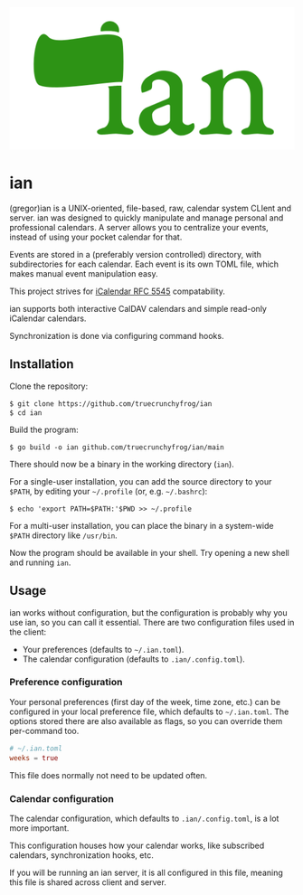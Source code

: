 ![ian logo](assets/logo-small.svg "ian")
# ian

(gregor)ian is a UNIX-oriented, file-based, raw, calendar system CLIent and server.
ian was designed to quickly manipulate and manage personal and professional calendars.
A server allows you to centralize your events, instead of using your pocket calendar for that.

Events are stored in a (preferably version controlled) directory, with subdirectories for each calendar.
Each event is its own TOML file, which makes manual event manipulation easy.

This project strives for [iCalendar RFC 5545](https://datatracker.ietf.org/doc/html/rfc5545) compatability.

ian supports both interactive CalDAV calendars and simple read-only iCalendar calendars.

Synchronization is done via configuring command hooks.

## Installation
Clone the repository:
```
$ git clone https://github.com/truecrunchyfrog/ian
$ cd ian
```
Build the program:
```
$ go build -o ian github.com/truecrunchyfrog/ian/main
```
There should now be a binary in the working directory (`ian`).

For a single-user installation, you can add the source directory to your `$PATH`, by editing your `~/.profile` (or, e.g. `~/.bashrc`):
```
$ echo 'export PATH=$PATH:'$PWD >> ~/.profile
```
For a multi-user installation, you can place the binary in a system-wide `$PATH` directory like `/usr/bin`.

Now the program should be available in your shell. Try opening a new shell and running `ian`.

## Usage
ian works without configuration, but the configuration is probably why you use ian, so you can call it essential.
There are two configuration files used in the client:
* Your preferences (defaults to `~/.ian.toml`).
* The calendar configuration (defaults to `.ian/.config.toml`).

### Preference configuration
Your personal preferences (first day of the week, time zone, etc.) can be configured in your local preference file, which defaults to `~/.ian.toml`.
The options stored there are also available as flags, so you can override them per-command too.
```toml
# ~/.ian.toml
weeks = true
```
This file does normally not need to be updated often.

### Calendar configuration
The calendar configuration, which defaults to `.ian/.config.toml`, is a lot more important.

This configuration houses how your calendar works, like subscribed calendars, synchronization hooks, etc.

If you will be running an ian server, it is all configured in this file, meaning this file is shared across client and server.
